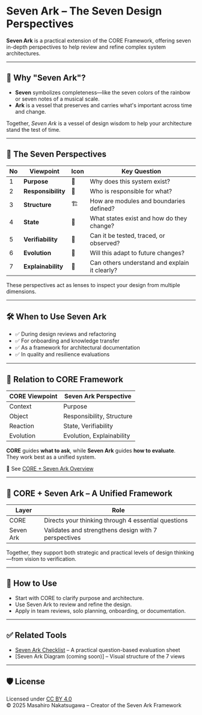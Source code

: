 # Seven Ark – The Seven Design Perspectives

**Seven Ark** is a practical extension of the CORE Framework, offering seven in-depth perspectives to help review and refine complex system architectures.

---

## 🎯 Why "Seven Ark"?

- **Seven** symbolizes completeness—like the seven colors of the rainbow or seven notes of a musical scale.
- **Ark** is a vessel that preserves and carries what's important across time and change.

Together, *Seven Ark* is a vessel of design wisdom to help your architecture stand the test of time.

---

## 🧭 The Seven Perspectives

| No | Viewpoint         | Icon | Key Question |
|----|--------------------|------|---------------|
| 1  | **Purpose**         | 🎯   | Why does this system exist? |
| 2  | **Responsibility**  | 🧩   | Who is responsible for what? |
| 3  | **Structure**       | 🏗   | How are modules and boundaries defined? |
| 4  | **State**           | 🔁   | What states exist and how do they change? |
| 5  | **Verifiability**   | 🧪   | Can it be tested, traced, or observed? |
| 6  | **Evolution**       | 🔄   | Will this adapt to future changes? |
| 7  | **Explainability**  | 🧠   | Can others understand and explain it clearly? |

These perspectives act as lenses to inspect your design from multiple dimensions.

---

## 🛠 When to Use Seven Ark

- ✅ During design reviews and refactoring
- ✅ For onboarding and knowledge transfer
- ✅ As a framework for architectural documentation
- ✅ In quality and resilience evaluations

---

## 🔄 Relation to CORE Framework

| CORE Viewpoint | Seven Ark Perspective         |
|----------------|-------------------------------|
| Context        | Purpose                       |
| Object         | Responsibility, Structure     |
| Reaction       | State, Verifiability          |
| Evolution      | Evolution, Explainability     |

**CORE** guides **what to ask**, while **Seven Ark** guides **how to evaluate**.  
They work best as a unified system.

📘 See [CORE + Seven Ark Overview](./core-overview.md)

---

## 🔁 CORE + Seven Ark – A Unified Framework

| Layer       | Role                                  |
|-------------|---------------------------------------|
| CORE        | Directs your thinking through 4 essential questions |
| Seven Ark   | Validates and strengthens design with 7 perspectives |

Together, they support both strategic and practical levels of design thinking—from vision to verification.

---

## 🔧 How to Use

- Start with CORE to clarify purpose and architecture.
- Use Seven Ark to review and refine the design.
- Apply in team reviews, solo planning, onboarding, or documentation.

---


## ✅ Related Tools

- [Seven Ark Checklist](./seven-ark-checklist.md) – A practical question-based evaluation sheet
- [Seven Ark Diagram (coming soon)] – Visual structure of the 7 views

---

## 🛡 License

Licensed under [CC BY 4.0](https://creativecommons.org/licenses/by/4.0/)  
© 2025 Masahiro Nakatsugawa – Creator of the Seven Ark Framework

